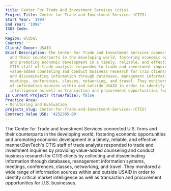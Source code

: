 ```yaml
---
title: Center For Trade And Investment Services (ctis)
Project Title: Center for Trade and Investment Services (CTIS)
Start Year: '1994'
End Year: '1998'
ISO3 Code:
- ''
Region: Global
Country: ''
Client/ Donor: USAID
Brief Description: The Center for Trade and Investment Services connected U.S. firms
  and their counterparts in the developing world, fostering economic opportunities
  and promoting economic development in a timely, reliable, and effective manner.DevTech's
  CTIS staff of trade analysts responded to trade and investment inquiries by providing
  value-added counseling and conduct business research for CTIS clients by collecting
  and disseminating information through databases, management information systems,
  meetings, conferences, classes, networking, and travel. They monitored a wide range
  of information sources within and outside USAID in order to identify critical market
  intelligence as well as transaction and procurement opportunities for U.S. businesses.
Is Current Project? (true/false): false
Practice Area:
- Monitoring and Evaluation
projects_slug: Center-for-Trade-and-Investment-Services-(CTIS)
Contract Value USD: '4252305.00'
---
```


The Center for Trade and Investment Services connected U.S. firms and their counterparts in the developing world, fostering economic opportunities and promoting economic development in a timely, reliable, and effective manner.DevTech's CTIS staff of trade analysts responded to trade and investment inquiries by providing value-added counseling and conduct business research for CTIS clients by collecting and disseminating information through databases, management information systems, meetings, conferences, classes, networking, and travel. They monitored a wide range of information sources within and outside USAID in order to identify critical market intelligence as well as transaction and procurement opportunities for U.S. businesses.